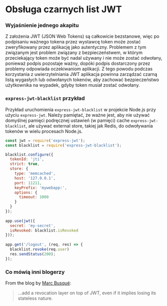 # Obsługa czarnych list JWT

### Wyjaśnienie jednego akapitu

Z założenia JWT (JSON Web Tokens) są całkowicie bezstanowe, więc po podpisaniu ważnego tokena przez wystawcę token może zostać zweryfikowany przez aplikację jako autentyczny. Problemem z tym związanym jest problem związany z bezpieczeństwem, w którym przeciekający token może być nadal używany i nie może zostać odwołany, ponieważ podpis pozostaje ważny, dopóki podpis dostarczony przez problemy odpowiada oczekiwaniom aplikacji.
Z tego powodu podczas korzystania z uwierzytelniania JWT aplikacja powinna zarządzać czarną listą wygasłych lub odwołanych tokenów, aby zachować bezpieczeństwo użytkownika na wypadek, gdyby token musiał zostać odwołany.

### `express-jwt-blacklist` przykład

Przykład uruchomienia `express-jwt-blacklist` w projekcie Node.js przy użyciu `express-jwt`. Należy pamiętać, że ważne jest, aby nie używać domyślnej pamięci podręcznej ustawień (w pamięci) cache `express-jwt-blacklist`, ale używać external store, takiej jak Redis, do odwoływania tokenów w wielu procesach Node.js.

```javascript
const jwt = require('express-jwt');
const blacklist = require('express-jwt-blacklist');

blacklist.configure({
  tokenId: 'jti',
  strict: true,
  store: {
    type: 'memcached',
    host: '127.0.0.1',
    port: 11211,
    keyPrefix: 'mywebapp:',
    options: {
      timeout: 1000
    }
  }
});
 
app.use(jwt({
  secret: 'my-secret',
  isRevoked: blacklist.isRevoked
}));
 
app.get('/logout', (req, res) => {
  blacklist.revoke(req.user)
  res.sendStatus(200);
});
```

### Co mówią inni blogerzy

From the blog by [Marc Busqué](http://waiting-for-dev.github.io/blog/2017/01/25/jwt_secure_usage/):
> ...add a revocation layer on top of JWT, even if it implies losing its stateless nature.
